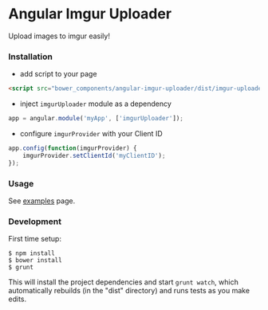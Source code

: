 Angular Imgur Uploader
======================

Upload images to imgur easily!


### Installation

* add script to your page

```html
<script src="bower_components/angular-imgur-uploader/dist/imgur-uploader.min.js"></script>
```

* inject `imgurUploader` module as a dependency

```javascript
app = angular.module('myApp', ['imgurUploader']);
```

* configure `imgurProvider` with your Client ID

```javascript
app.config(function(imgurProvider) {
    imgurProvider.setClientId('myClientID');
});
```

### Usage

See [examples](examples/README.md) page.

### Development

First time setup:

```
$ npm install
$ bower install
$ grunt
```

This will install the project dependencies and start `grunt watch`, which automatically
rebuilds (in the "dist" directory) and runs tests as you make edits.
